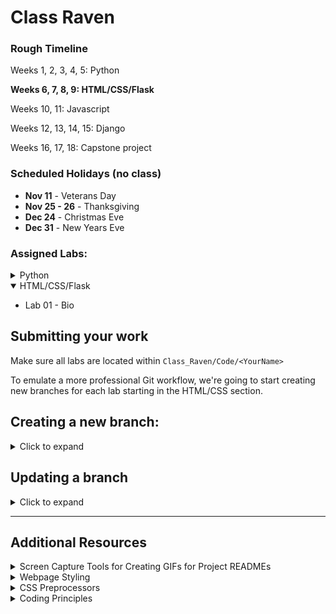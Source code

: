 # Class Raven

### Rough Timeline

Weeks 1, 2, 3, 4, 5: Python

**Weeks 6, 7, 8, 9: HTML/CSS/Flask**

Weeks 10, 11: Javascript

Weeks 12, 13, 14, 15: Django

Weeks 16, 17, 18: Capstone project

### Scheduled Holidays (no class)
- **Nov 11** - Veterans Day
- **Nov 25 - 26** - Thanksgiving
- **Dec 24** - Christmas Eve
- **Dec 31** - New Years Eve

### Assigned Labs:

<details>
  <summary>Python</summary>
  <ul>
    <li>Lab 02 - Make Change</li>
    <li>Lab 03 - Average Number</li>
    <li>Lab 05 - Palindrome Checker</li>
    <li>Lab 06 - Credit Card Number Validation</li>
    <li>Lab 07 - Peaks & Valleys</li>
    <li>Lab 08 - Pick 6</li>
    <li>Lab 09 - Blackjack</li>
    <li>Lab 10 - Dad Jokes</li>
    <li>Lab 11 - Rot 13</li>
    <li>Lab 13 - Count Words</li>
    <li>Lab 14 - ATM</li>
    <li>Lab 16 - Searching & Sorting</li>
    <li>Lab 17 - Contact List</li>
    <li>Lab 19 - Trivia API</li>
    <li>Lab 20 - Adventure (mob)</li>
    <li>Mini-Capstone</li>
    <summary>Optional:</summary>
    <ul>
      <li>Stack and Linked List</li>
      <li>15 - Rain Data</li>
      <li>
      Create a Binary Search Tree
        <ul>
            <li>Add elements</li>
            <li>Search</li>
            <li>Delete elements</li>
        </ul>
      </li>
    </ul>
  </ul>
</details>

<details open>
  <summary>HTML/CSS/Flask</summary>
  <ul>
    <li>Lab 01 - Bio</li>
  </ul>
</details>

## Submitting your work

Make sure all labs are located within `Class_Raven/Code/<YourName>`

To emulate a more professional Git workflow, we're going to start creating new branches for each lab starting in the HTML/CSS section.
<h2>Creating a new branch:</h2>
<details>
<summary>Click to expand</summary>



- `git branch` to check that you're on the master branch

- `git status` to check if your local master branch is up to date with origin/master on Github.
  
- `git pull` if needed to pull any recent changes to your local repository

- Create a new branch and switch to it.
  - Option 1:
    - `git branch <YOUR_NAME-SECTION-LAB_NUMBER>`
    - `git checkout <YOUR_NAME-SECTION-LAB_NUMBER>`
  
  - Option 2:
  
    The `-b` flag can be used after the `checkout` command to combine these two steps:

    `git checkout -b <YOUR_NAME-SECTION-LAB_NUMBER>`
  
  **e.g.** My branch for the **"Lab 01 - Bio"** in the **HTML/CSS** section would be named: `keegan-htmlcss-lab01`. The name can vary a bit from this example, but please keep the chosen formatting consistent from one lab to another.

- `git add <FILENAME>` to add a specific file or `git add .` to add everything in the current dicrectory
  
- `git commit -m "your commit message"` to commit your work

- Before pushing your new branch, be sure to check the master branch for any updates. Anything changes that were merged into the master branch while you were working on your branch will need to be pulled and merged into your branch.

- A remote branch will need to be created for each new local branch. Git will usually display the proper command to do this when a new branch is pushed for the first time.

  The command is:

  `git push --set-upstream origin <BRANCH_NAME>`

  **OR**

  `git push -u origin <BRANCH_NAME>`
  
  <details>
    <summary>Screenshot</summary>
    <img src="screenshots/set_upstream_message.png" width=800>
  </details>

- After successfully pushing your new branch to Github, you should see the option to create a Pull Request for your branch on the main repo page.

  <details>
    <summary>Screenshot</summary>
    <img src="screenshots/pull_request_button.png" width=800>
  </details>

- If you don't see that message, you'll have to navigate to your new remote branch
  <details>
    <summary>Screenshot</summary>
    <img src="screenshots/switch_branch.gif" width=800>
  </details>

- Once you've navigated to your individual branch, you'll find the option to create a Pull Request in the "Contribute" dropdown.
  <details>
    <summary>Screenshot</summary>
    <img src="screenshots/open_pull_request_alternative.gif" width=800>
  </details>

- Click the "Open Pull Request" button. Add a comment to your Pull Request like "Submitting Lab 00" and click "Create Pull request"
  <details>
    <summary>Screenshot</summary>
    <img src="screenshots/create_pull_request.png" width=800>
  </details>
</details>

## Updating a branch
<details>
<summary>Click to expand</summary>
After a Pull Request is submitted, the code on that branch will be checked. Necessary corrections or adjustments will be posted as comments on the Pull Request on Github.

Corrections will be made only to that particular branch.

- `git checkout master` to switch to the master branch

- `git pull` to add the changes from the master branch into your branch.

- `git checkout <YOUR_NAME-SECTION-LAB_NUMBER>`

- `git merge master` to pull any updates from the master branch into your branch

- Add and commit updated files.

- `git push` to push your changes up to the remote repository on GitHub

- Only one Pull Request is allowed per branch. A message will be added to the current Pull Request for the new commits.

- Once a lab is complete, its branch will be merged into master.
</details>

---

## Additional Resources

<details>
  <summary>Screen Capture Tools for Creating GIFs for Project READMEs</summary>
  <ul>
    <li>
      Windows - <a href="https://www.screentogif.com">Screen to GIF</a>
    </li>
    <li>
      MacOS - <a href="https://apps.apple.com/us/app/giphy-capture-the-gif-maker/id668208984?mt=12">GIPHY</a>
    </li>
    <li>
      Linux - <a href="https://github.com/phw/peek">Peek</a>
    </li>
  </ul>
</details>


<details>
  <summary>Webpage Styling</summary>

  <p><b>Flexbox Games</b></p>
  <ul>
    <li><a href="https://flexboxfroggy.com/">Flexbox Froggy</a></li>
    <li><a href="https://mastery.games/flexboxzombies/">Flexbox Zombies</a></li>
  </ul>

  <p><b>Color Schemes</b></p>
  <ul>
    <li><a href="https://coolors.co">Coolors</a></li>
    <li><a href="https://color.adobe.com/create/color-wheel">Adobe Color Wheel</a></li>
  </ul>

  <p><b>Design Principles</b></p>
  <ul>
    <li><a href="https://www.reddit.com/r/Indiewebdev/comments/lakhft/18_tips_to_make_websites_look_better_and_a/">18 Tips to Make Websites Look Better</a></li>
    <li><a href="https://www.canva.com/learn/20-web-design-principles-follow/">20 Web Design Principles</a></li>
    <li><a href="https://blog.tubikstudio.com/anatomy-of-web-page/">Anatomy of a Webpage</a></li>
    <li><a href="https://blog.devgenius.io/what-are-html-semantic-tags-and-why-should-you-care-a0403972a217">What are Semantic HTML Tags and Why You Should Care</a></li>
    <li><a href="https://kinsta.com/blog/html-best-practices/">HTML Best Practices</a></li>
  </ul>
</details>
  
<details>
  <summary>CSS Preprocessors</summary>
  <ul>
    <li><a href="https://youtu.be/RhX2rb10AC4">Intro to & Bootstrap Theming with Sass</a> & <a href="https://github.com/keegangood/sass_talk">Repository</a></li>
  </ul>
</details>

<details>
  <summary>Coding Principles</summary>
  <ul>
    <li><a href="https://x-team.com/blog/principles-clean-code/">Principles of Clean Code</a></li>
  </ul>
</details>
  

